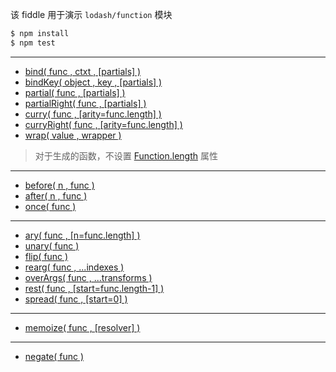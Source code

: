 该 fiddle 用于演示 `lodash/function` 模块

```sh
$ npm install
$ npm test
```

---

- [bind( func , ctxt , [partials] )](https://lodash.com/docs#bind)
- [bindKey( object , key , [partials] )](https://lodash.com/docs#bindKey)
- [partial( func , [partials] )](https://lodash.com/docs#partial)
- [partialRight( func , [partials] )](https://lodash.com/docs#partialRight)
- [curry( func , [arity=func.length] )](https://lodash.com/docs#curry)
- [curryRight( func , [arity=func.length] )](https://lodash.com/docs#curryRight)
- [wrap( value , wrapper )](https://lodash.com/docs#wrap)

> 对于生成的函数，不设置 [Function.length](http://mzl.la/1qKB7Kq) 属性

---

- [before( n , func )](https://lodash.com/docs#before)
- [after( n , func )](https://lodash.com/docs#after)
- [once( func )](https://lodash.com/docs#once)

---

- [ary( func , [n=func.length] )](https://lodash.com/docs#ary)
- [unary( func )](https://lodash.com/docs#unary)
- [flip( func )](https://lodash.com/docs#flip)
- [rearg( func , ...indexes )](https://lodash.com/docs#rearg)
- [overArgs( func , ...transforms )](https://lodash.com/docs#overArgs)
- [rest( func , [start=func.length-1] )](https://lodash.com/docs#rest)
- [spread( func , [start=0] )](https://lodash.com/docs#spread)

---

- [memoize( func , [resolver] )](https://lodash.com/docs#memoize)

---

- [negate( func )](https://lodash.com/docs#negate)
